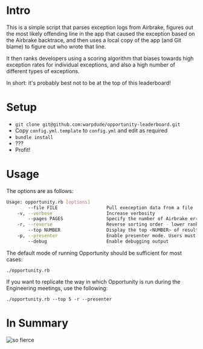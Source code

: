 # Intro
This is a simple script that parses exception logs from Airbrake, figures out the most likely offending line in the app that caused the exception based on the Airbrake backtrace, and then uses a local copy of the app (and Git blame) to figure out who wrote that line.

It then ranks developers using a scoring algorithm that biases towards high exception rates for individual exceptions, and also a high number of different types of exceptions.

In short: it's probably best not to be at the top of this leaderboard!

# Setup

  * `git clone git@github.com:warpdude/opportunity-leaderboard.git`
  * Copy `config.yml.template` to `config.yml` and edit as required
  * `bundle install`
  * ???
  * Profit!

# Usage 
The options are as follows:

```bash
Usage: opportunity.rb [options]
        --file FILE                  Pull exeception data from a file
    -v, --verbose                    Increase verbosity
        --pages PAGES                Specify the number of Airbrake error pages to parse (default: 2)
    -r, --reverse                    Reverse sorting order - lower rankings displayed first (default: off)
        --top NUMBER                 Display the top <NUMBER> of results (default: all)
    -p, --presenter                  Enable presenter mode. Users must hit a keyboard key between printing each item (default: off)
        --debug                      Enable debugging output
```

The default mode of running Opportunity should be sufficient for most cases:

    ./opportunity.rb

If you want to replicate the way in which Opportunity is run during the Engineering meetings, use the following:

    ./opportunity.rb --top 5 -r --presenter

# In Summary

![so fierce](http://cdn.memegenerator.net/instances/400x/20148185.jpg)
